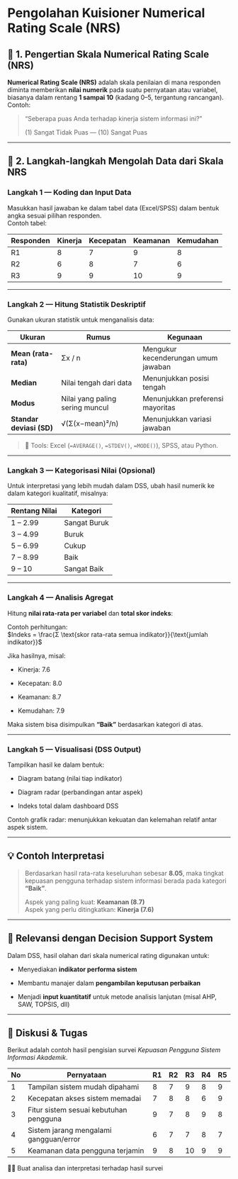 # Pengolahan Kuisioner Numerical Rating Scale (NRS)

## 🎯 1. Pengertian Skala Numerical Rating Scale (NRS)

**Numerical Rating Scale (NRS)** adalah skala penilaian di mana responden diminta memberikan **nilai numerik** pada suatu pernyataan atau variabel, biasanya dalam rentang **1 sampai 10** (kadang 0–5, tergantung rancangan).  
Contoh:

> “Seberapa puas Anda terhadap kinerja sistem informasi ini?”
> 
> (1) Sangat Tidak Puas — (10) Sangat Puas

---

## 🧮 2. Langkah-langkah Mengolah Data dari Skala NRS

### Langkah 1 — Koding dan Input Data

Masukkan hasil jawaban ke dalam tabel data (Excel/SPSS) dalam bentuk angka sesuai pilihan responden.  
Contoh tabel:

|Responden|Kinerja|Kecepatan|Keamanan|Kemudahan|
|---|---|---|---|---|
|R1|8|7|9|8|
|R2|6|8|7|6|
|R3|9|9|10|9|

---

### Langkah 2 — Hitung Statistik Deskriptif

Gunakan ukuran statistik untuk menganalisis data:

|Ukuran|Rumus|Kegunaan|
|---|---|---|
|**Mean (rata-rata)**|Σx / n|Mengukur kecenderungan umum jawaban|
|**Median**|Nilai tengah dari data|Menunjukkan posisi tengah|
|**Modus**|Nilai yang paling sering muncul|Menunjukkan preferensi mayoritas|
|**Standar deviasi (SD)**|√(Σ(x−mean)²/n)|Menunjukkan variasi jawaban|

> 🔹 Tools: Excel (`=AVERAGE()`, `=STDEV()`, `=MODE()`), SPSS, atau Python.

---

### Langkah 3 — Kategorisasi Nilai (Opsional)

Untuk interpretasi yang lebih mudah dalam DSS, ubah hasil numerik ke dalam kategori kualitatif, misalnya:

|Rentang Nilai|Kategori|
|---|---|
|1 – 2.99|Sangat Buruk|
|3 – 4.99|Buruk|
|5 – 6.99|Cukup|
|7 – 8.99|Baik|
|9 – 10|Sangat Baik|

---

### Langkah 4 — Analisis Agregat

Hitung **nilai rata-rata per variabel** dan **total skor indeks**:

Contoh perhitungan:  
$Indeks = \frac{Σ \text{skor rata-rata semua indikator}}{\text{jumlah indikator}}$

Jika hasilnya, misal:

- Kinerja: 7.6
    
- Kecepatan: 8.0
    
- Keamanan: 8.7
    
- Kemudahan: 7.9
    

Maka sistem bisa disimpulkan **“Baik”** berdasarkan kategori di atas.

---

### Langkah 5 — Visualisasi (DSS Output)

Tampilkan hasil ke dalam bentuk:

- Diagram batang (nilai tiap indikator)
    
- Diagram radar (perbandingan antar aspek)
    
- Indeks total dalam dashboard DSS
    

Contoh grafik radar: menunjukkan kekuatan dan kelemahan relatif antar aspek sistem.

---

## 💡 Contoh Interpretasi

> Berdasarkan hasil rata-rata keseluruhan sebesar **8.05**, maka tingkat kepuasan pengguna terhadap sistem informasi berada pada kategori **“Baik”**.
> 
> Aspek yang paling kuat: **Keamanan (8.7)**  
> Aspek yang perlu ditingkatkan: **Kinerja (7.6)**

---

## 🧠 Relevansi dengan Decision Support System

Dalam DSS, hasil olahan dari skala numerical rating digunakan untuk:

- Menyediakan **indikator performa sistem**
    
- Membantu manajer dalam **pengambilan keputusan perbaikan**
    
- Menjadi **input kuantitatif** untuk metode analisis lanjutan (misal AHP, SAW, TOPSIS, dll)
    
---

## 💼 Diskusi & Tugas

Berikut adalah contoh hasil pengisian survei _Kepuasan Pengguna Sistem Informasi Akademik_. 

|No|Pernyataan|R1|R2|R3|R4|R5|
|---|---|---|---|---|---|---|
|1|Tampilan sistem mudah dipahami|8|7|9|8|9|
|2|Kecepatan akses sistem memadai|7|8|8|6|9|
|3|Fitur sistem sesuai kebutuhan pengguna|9|7|8|9|8|
|4|Sistem jarang mengalami gangguan/error|6|7|7|8|7|
|5|Keamanan data pengguna terjamin|9|8|10|9|9|


🙋‍♂️ Buat analisa dan interpretasi terhadap hasil survei